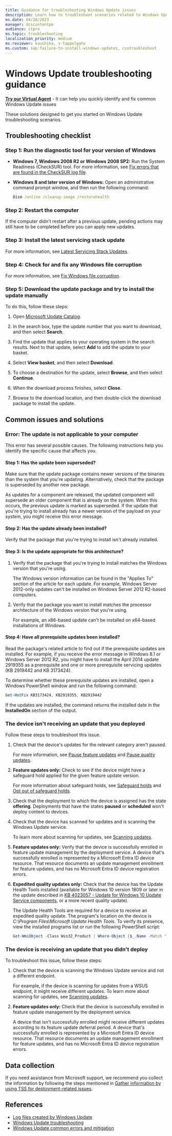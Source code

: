 ```yaml
---
title: Guidance for troubleshooting Windows Update issues
description: Learn how to troubleshoot scenarios related to Windows Updates
ms.date: 04/28/2023
manager: dcscontentpm
audience: itpro
ms.topic: troubleshooting
localization_priority: medium
ms.reviewer: kaushika, v-tappelgate
ms.custom: sap:failure-to-install-windows-updates, csstroubleshoot
---
```


# Windows Update troubleshooting guidance

<p class="alert is-flex is-primary"><span class="has-padding-left-medium has-padding-top-extra-small"><a class="button is-primary" href="https://vsa.services.microsoft.com/v1.0/?partnerId=7d74cf73-5217-4008-833f-87a1a278f2cb&flowId=DMC&initialQuery=31806295" target='_blank'><b>Try our Virtual Agent</b></a></span><span class="has-padding-small"> - It can help you quickly identify and fix common Windows Update issues</span>

These solutions designed to get you started on Windows Update troubleshooting scenarios.

## Troubleshooting checklist

### Step 1: Run the diagnostic tool for your version of Windows

- **Windows 7, Windows 2008 R2 or Windows 2008 SP2:** Run the System Readiness (CheckSUR) tool. For more information, see [Fix errors that are found in the CheckSUR log file](../../windows-server/deployment/fix-windows-update-errors.md#fix-errors-found-in-the-checksur-log-file).
- **Windows 8 and later version of Windows:** Open an administrative command prompt window, and then run the following command:  

  ```cmd
  Dism /online /cleanup-image /restorehealth
  ```

### Step 2: Restart the computer

If the computer didn't restart after a previous update, pending actions may still have to be completed before you can apply new updates.

### Step 3: Install the latest servicing stack update

For more information, see [Latest Servicing Stack Updates](https://msrc.microsoft.com/update-guide/vulnerability/ADV990001).

### Step 4: Check for and fix any Windows file corruption

For more information, see [Fix Windows file corruption](../../windows-server/deployment/fix-windows-update-errors.md).

### Step 5: Download the update package and try to install the update manually

To do this, follow these steps:

1. Open [Microsoft Update Catalog](https://www.catalog.update.microsoft.com/home.aspx).

1. In the search box, type the update number that you want to download, and then select **Search**.
1. Find the update that applies to your operating system in the search results. Next to that update, select **Add** to add the update to your basket.
1. Select **View basket**, and then select **Download**.
1. To choose a destination for the update, select **Browse**, and then select **Continue**.
1. When the download process finishes, select **Close**.
1. Browse to the download location, and then double-click the download package to install the update.

## Common issues and solutions

### Error: The update is not applicable to your computer

This error has several possible causes. The following instructions help you identify the specific cause that affects you.

#### Step 1: Has the update been superseded?

Make sure that the update package contains newer versions of the binaries than the system that you're updating. Alternatively, check that the package is superseded by another new package.

As updates for a component are released, the updated component will supersede an older component that is already on the system. When this occurs, the previous update is marked as superseded. If the update that you're trying to install already has a newer version of the payload on your system, you might receive this error message.

#### Step 2: Has the update already been installed?

Verify that the package that you're trying to install isn't already installed.

#### Step 3: Is the update appropriate for this architecture?

1. Verify that the package that you're trying to install matches the Windows version that you're using.  

   The Windows version information can be found in the "Applies To" section of the article for each update. For example, Windows Server 2012-only updates can't be installed on Windows Server 2012 R2-based computers.  
1. Verify that the package you want to install matches the processor architecture of the Windows version that you're using.  

   For example, an x86-based update can't be installed on x64-based installations of Windows.

#### Step 4: Have all prerequisite updates been installed?

Read the package's related article to find out if the prerequisite updates are installed. For example, if you receive the error message in Windows 8.1 or Windows Server 2012 R2, you might have to install the April 2014 update 2919355 as a prerequisite and one or more prerequisite servicing updates (KB 2919442 and KB 3173424).

To determine whether these prerequisite updates are installed, open a Windows PowerShell window and run the following command:  

```powershell
Get-HotFix KB3173424, KB2919355, KB2919442
```

If the updates are installed, the command returns the installed date in the **InstalledOn** section of the output.

### The device isn't receiving an update that you deployed

Follow these steps to troubleshoot this issue.

1. Check that the device's updates for the relevant category aren't paused.  

   For more information, see [Pause feature updates](/windows/deployment/update/waas-configure-wufb#pause-feature-updates) and [Pause quality updates](/windows/deployment/update/waas-configure-wufb#pause-quality-updates).
1. **Feature updates only:** Check to see if the device might have a safeguard hold applied for the given feature update version.  

   For more information about safeguard holds, see [Safeguard holds](/windows/deployment/update/safeguard-holds) and [Opt out of safeguard holds](/windows/deployment/update/safeguard-opt-out).
1. Check that the deployment to which the device is assigned has the state **offering**. Deployments that have the states **paused** or **scheduled** won't deploy content to devices.
1. Check that the device has scanned for updates and is scanning the Windows Update service.  

   To learn more about scanning for updates, see [Scanning updates](/windows/deployment/update/how-windows-update-works#scanning-updates).
1. **Feature updates only:** Verify that the device is successfully enrolled in feature update management by the deployment service. A device that's successfully enrolled is represented by a Microsoft Entra ID device resource. That resource documents an update management enrollment for feature updates, and has no Microsoft Entra ID device registration errors.
1. **Expedited quality updates only:** Check that the device has the Update Health Tools installed (available for Windows 10 version 1809 or later in the update described in [KB 4023057 - Update for Windows 10 Update Service components](https://support.microsoft.com/topic/kb4023057-update-for-windows-10-update-service-components-fccad0ca-dc10-2e46-9ed1-7e392450fb3a), or a more recent quality update).  

   The Update Health Tools are required for a device to receive an expedited quality update. The program's location on the device is *C:\\Program Files\\Microsoft Update Health Tools*. To verify its presence, view the installed programs list or run the following PowerShell script:  

   ```powershell
   Get-WmiObject -Class Win32_Product | Where-Object {$_.Name -Match "Microsoft Update Health Tools"}
   ```

### The device is receiving an update that you didn't deploy

To troubleshoot this issue, follow these steps:

1. Check that the device is scanning the Windows Update service and not a different endpoint.  

   For example, if the device is scanning for updates from a WSUS endpoint, it might receive different updates. To learn more about scanning for updates, see [Scanning updates](/windows/deployment/update/how-windows-update-works#scanning-updates).
1. **Feature updates only:** Check that the device is successfully enrolled in feature update management by the deployment service.  

   A device that isn't successfully enrolled might receive different updates according to its feature update deferral period. A device that's successfully enrolled is represented by a Microsoft Entra ID device resource. That resource documents an update management enrollment for feature updates, and has no Microsoft Entra ID device registration errors.

## Data collection

If you need assistance from Microsoft support, we recommend you collect the information by following the steps mentioned in [Gather information by using TSS for deployment-related issues](../windows-troubleshooters/gather-information-using-tss-deployment.md).

## References

- [Log files created by Windows Update](/windows/deployment/update/windows-update-logs)
- [Windows Update troubleshooting](/windows/deployment/update/windows-update-troubleshooting)
- [Windows Update common errors and mitigation](/windows/deployment/update/windows-update-errors)
